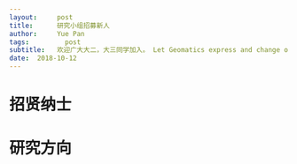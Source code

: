 ```yaml
---
layout:     post
title:      研究小组招募新人
author:     Yue Pan
tags: 		  post
subtitle:   欢迎广大大二，大三同学加入。 Let Geomatics express and change our world.
date:  2018-10-12 
---
```

<!-- Start Writing Below in Markdown -->
# 招贤纳士

# 研究方向



# 

